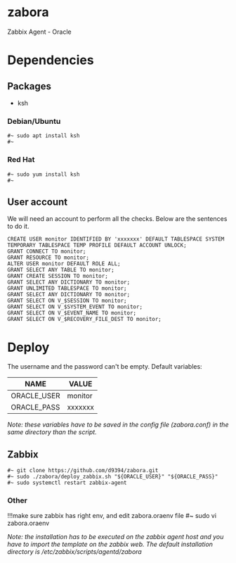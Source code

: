 # zabora
Zabbix Agent - Oracle

# Dependencies
## Packages
* ksh

### Debian/Ubuntu

```
#~ sudo apt install ksh
#~
```

### Red Hat

```
#~ sudo yum install ksh
#~
```

## User account
We will need an account to perform all the checks. Below are the sentences to do it.

```plsql
CREATE USER monitor IDENTIFIED BY 'xxxxxxx' DEFAULT TABLESPACE SYSTEM TEMPORARY TABLESPACE TEMP PROFILE DEFAULT ACCOUNT UNLOCK;
GRANT CONNECT TO monitor;
GRANT RESOURCE TO monitor;
ALTER USER monitor DEFAULT ROLE ALL;
GRANT SELECT ANY TABLE TO monitor;
GRANT CREATE SESSION TO monitor;
GRANT SELECT ANY DICTIONARY TO monitor;
GRANT UNLIMITED TABLESPACE TO monitor;
GRANT SELECT ANY DICTIONARY TO monitor;
GRANT SELECT ON V_$SESSION TO monitor;
GRANT SELECT ON V_$SYSTEM_EVENT TO monitor;
GRANT SELECT ON V_$EVENT_NAME TO monitor;
GRANT SELECT ON V_$RECOVERY_FILE_DEST TO monitor;
```

# Deploy
The username and the password can't be empty.
Default variables:

NAME|VALUE
----|-----
ORACLE_USER|monitor
ORACLE_PASS|xxxxxxx

*Note: these variables have to be saved in the config file (zabora.conf) in the same directory than the script.*

## Zabbix

```
#~ git clone https://github.com/d9394/zabora.git
#~ sudo ./zabora/deploy_zabbix.sh "${ORACLE_USER}" "${ORACLE_PASS}"
#~ sudo systemctl restart zabbix-agent
```
### Other

!!!make sure zabbix has right env, and edit zabora.oraenv file
#~ sudo vi zabora.oraenv

*Note: the installation has to be executed on the zabbix agent host and you have to import the template on the zabbix web. The default installation directory is /etc/zabbix/scripts/agentd/zabora*
